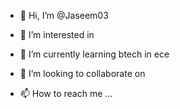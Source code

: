 - 👋 Hi, I’m @Jaseem03
- 👀 I’m interested in 
- 🌱 I’m currently learning btech in ece
- 💞️ I’m looking to collaborate on 

- 📫 How to reach me ...

<!---
Jaseem03/Jaseem03 is a ✨ special ✨ repository because its `README.md` (this file) appears on your GitHub profile.
You can click the Preview link to take a look at your changes.
--->
